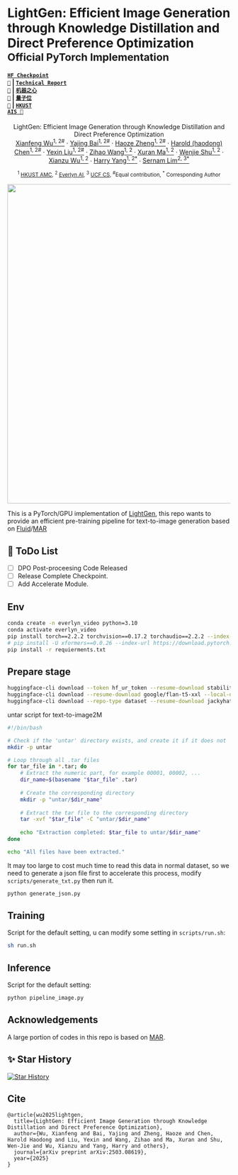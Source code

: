 # LightGen: Efficient Image Generation through Knowledge Distillation and Direct Preference Optimization <br><sub>Official PyTorch Implementation</sub>

#### [<code>HF Checkpoint 🚀</code>](https://huggingface.co/Beckham808/LightGen) | [<code>Technical Report 📝</code>](https://arxiv.org/pdf/2503.08619) | [<code>机器之心 🤩</code>](https://mp.weixin.qq.com/s/CNZoIxRbOO37rbEgwqLNQg) | [<code>量子位 🤩</code>](https://mp.weixin.qq.com/s/9dyep_QSeJSZh61jCEzjkg) | [<code>HKUST AIS 🤩</code>](https://ais.hkust.edu.hk/whats-happening/news/research-team-led-prof-harry-yang-developed-lightgen-budget-friendly-ai-image)

  <p align="center">
    LightGen: Efficient Image Generation through Knowledge Distillation and Direct Preference Optimization
    <br />
    <a href="https://maradona10wxf.github.io/">Xianfeng Wu<sup>1, 2</sup><sup>#</sup></a>
    ·
    <a href="https://scholar.google.com/citations?user=0bmTpcAAAAAJ&hl=en&oi=ao">Yajing Bai<sup>1, 2</sup><sup>#</sup></a>
    ·
    <a href="https://sairlab.org/haozez/">Haoze Zheng<sup>1, 2</sup><sup>#</sup></a>
    ·
    <a href="https://haroldchen19.github.io/">Harold (haodong) Chen<sup>1, 2</sup><sup>#</sup></a>
    ·
    <a href="https://scholar.google.com/citations?user=Y8zBpcoAAAAJ&hl=zh-CN">Yexin Liu<sup>1, 2</sup><sup>#</sup></a>
    ·
    <a href="https://scholar.google.com/citations?user=UhFbFCMAAAAJ&hl=en">Zihao Wang<sup>1, 2</sup></a>
    ·
    <a href="">Xuran Ma<sup>1, 2</sup></a>
    ·
    <a href="https://scholar.google.cz/citations?user=bM_lvLAAAAAJ&hl=zh-CN">Wenjie Shu<sup>1, 2</sup></a>
    ·
    <a href="">Xianzu Wu<sup>1, 2</sup></a>
    ·
    <a href="https://leehomyc.github.io/">Harry Yang<sup>1, 2</sup><sup>*</sup></a>
    ·
    <a href="https://scholar.google.com/citations?user=HX0BfLYAAAAJ&hl=en">Sernam Lim<sup>2, 3</sup><sup>*</sup></a>
    <br />
    <p align="center"> <sub><sup>1</sup> <a href="https://amc.hkust.edu.hk/">HKUST AMC<sup></a>, <sup>2</sup> <a href="https://www.everlyn.ai/">Everlyn AI<sup></a>, <sup>3</sup> <a href="https://www.cs.ucf.edu/">UCF CS<sup></a>, <sup>#</sup>Equal contribution, <sup>*</sup> Corresponding Author</sub></p>
  </p>

<p align="center">
  <img src="demo/demo.png" width="720">
</p>

This is a PyTorch/GPU implementation of [LightGen](https://arxiv.org/abs/2503.08619), this repo wants to provide an efficient pre-training pipeline for text-to-image generation based on [Fluid](https://arxiv.org/pdf/2410.13863)/[MAR](https://github.com/LTH14/mar)

## 🦉 ToDo List

- [ ] DPO Post-proceesing Code Released 
- [ ] Release Complete Checkpoint.
- [ ] Add Accelerate Module.

## Env

```bash
conda create -n everlyn_video python=3.10
conda activate everlyn_video
pip install torch==2.2.2 torchvision==0.17.2 torchaudio==2.2.2 --index-url https://download.pytorch.org/whl/cu121
# pip install -U xformers==0.0.26 --index-url https://download.pytorch.org/whl/cu121
pip install -r requierments.txt
```

## Prepare stage

```bash
huggingface-cli download --token hf_ur_token --resume-download stabilityai/stable-diffusion-3.5-large --local-dir stable-diffusion-3.5-large # Image VAE
huggingface-cli download --resume-download google/flan-t5-xxl --local-dir google/flan-t5-xxl # Text Encoder
huggingface-cli download --repo-type dataset --resume-download jackyhate/text-to-image-2M --local-dir text-to-image-2M # Dataset
```
untar script for text-to-image2M
```bash
#!/bin/bash

# Check if the 'untar' directory exists, and create it if it does not
mkdir -p untar

# Loop through all .tar files
for tar_file in *.tar; do
    # Extract the numeric part, for example 00001, 00002, ...
    dir_name=$(basename "$tar_file" .tar)
    
    # Create the corresponding directory
    mkdir -p "untar/$dir_name"
    
    # Extract the tar file to the corresponding directory
    tar -xvf "$tar_file" -C "untar/$dir_name"
    
    echo "Extraction completed: $tar_file to untar/$dir_name"
done

echo "All files have been extracted."
```
It may too large to cost much time to read this data in normal dataset, so we need to generate a json file first 
to accelerate this process, modify `scripts/generate_txt.py` then run it.

```bash
python generate_json.py
```

## Training
Script for the default setting, u can modify some setting in `scripts/run.sh`:
```bash
sh run.sh
```
<!-- `diffusion/__init__.py` maybe need reduce the time step -->

## Inference
Script for the default setting:
```bash
python pipeline_image.py
```

## Acknowledgements

A large portion of codes in this repo is based on [MAR](https://github.com/LTH14/mar).

## ✨ Star History

[![Star History](https://api.star-history.com/svg?repos=XianfengWu01/LightGen)](https://star-history.com/#XianfengWu01/LightGen&Date)

## Cite
```
@article{wu2025lightgen,
  title={LightGen: Efficient Image Generation through Knowledge Distillation and Direct Preference Optimization},
  author={Wu, Xianfeng and Bai, Yajing and Zheng, Haoze and Chen, Harold Haodong and Liu, Yexin and Wang, Zihao and Ma, Xuran and Shu, Wen-Jie and Wu, Xianzu and Yang, Harry and others},
  journal={arXiv preprint arXiv:2503.08619},
  year={2025}
}
```